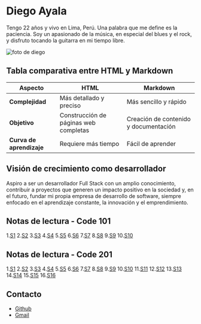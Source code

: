 # Diego Ayala

Tengo 22 años y vivo en Lima, Perú. Una palabra que me define es la paciencia. Soy un apasionado de la música, en especial del blues y el rock, y disfruto tocando la guitarra en mi tiempo libre.

![foto de diego](https://scontent-lim1-1.xx.fbcdn.net/v/t39.30808-6/456920620_2290376301297210_492568671761730804_n.jpg?_nc_cat=102&ccb=1-7&_nc_sid=6ee11a&_nc_eui2=AeHhKSZ6IAN1ucUzqtclu0XitFrut0sj6pq0Wu63SyPqmjv2sdbS0IVvXtKxe_5UaCOhQXApqAMfV4xODpXBz0rd&_nc_ohc=4882ml-JY_AQ7kNvgHEBYNR&_nc_zt=23&_nc_ht=scontent-lim1-1.xx&_nc_gid=Aa21UQLTYranMofk7hseOLo&oh=00_AYAkSbYhAFDHM7RoHxwOJO8lEi9qQlfx-H7UsuR1iJYjBg&oe=679627D2)

## Tabla comparativa entre HTML y Markdown

| **Aspecto**              | **HTML**                                | **Markdown**                        |
| ------------------------ | --------------------------------------- | ----------------------------------- |
| **Complejidad**          | Más detallado y preciso                 | Más sencillo y rápido               |
| **Objetivo**             | Construcción de páginas web completas   | Creación de contenido y documentación |
| **Curva de aprendizaje** | Requiere más tiempo                     | Fácil de aprender                   |

## Visión de crecimiento como desarrollador

Aspiro a ser un desarrollador Full Stack con un amplio conocimiento, contribuir a proyectos que generen un impacto positivo en la sociedad y, en el futuro, fundar mi propia empresa de desarrollo de software, siempre enfocado en el aprendizaje constante, la innovación y el emprendimiento.

## Notas de lectura - Code 101
1.[S1](https://github.com/Dr4m002/reading-notes/blob/main/101/read01.md)
2.[S2](https://github.com/Dr4m002/reading-notes/blob/main/101/read02.md)
3.[S3](https://github.com/Dr4m002/reading-notes/blob/main/101/read03.md)
4.[S4](https://github.com/Dr4m002/reading-notes/blob/main/101/read04.md)
5.[S5](https://github.com/Dr4m002/reading-notes/blob/main/101/read05.md)
6.[S6](https://github.com/Dr4m002/reading-notes/blob/main/101/read06.md)
7.[S7](https://github.com/Dr4m002/reading-notes/blob/main/101/read07.md)
8.[S8](https://github.com/Dr4m002/reading-notes/blob/main/101/read08.md)
9.[S9](https://github.com/Dr4m002/reading-notes/blob/main/101/read09.md)
10.[S10](https://github.com/Dr4m002/reading-notes/blob/main/101/read010.md)

## Notas de lectura - Code 201
1.[S1](https://github.com/Dr4m002/reading-notes/blob/main/201/read01.md)
2.[S2](https://github.com/Dr4m002/reading-notes/blob/main/201/read02.md)
3.[S3](https://github.com/Dr4m002/reading-notes/blob/main/201/read03.md)
4.[S4](https://github.com/Dr4m002/reading-notes/blob/main/201/read04.md)
5.[S5](https://github.com/Dr4m002/reading-notes/blob/main/201/read05.md)
6.[S6](https://github.com/Dr4m002/reading-notes/blob/main/201/read06.md)
7.[S7](https://github.com/Dr4m002/reading-notes/blob/main/201/read07.md)
8.[S8](https://github.com/Dr4m002/reading-notes/blob/main/201/read08.md)
9.[S9](https://github.com/Dr4m002/reading-notes/blob/main/201/read09.md)
10.[S10](https://github.com/Dr4m002/reading-notes/blob/main/201/read010.md)
11.[S11](https://github.com/Dr4m002/reading-notes/blob/main/201/read11.md)
12.[S12](https://github.com/Dr4m002/reading-notes/blob/main/201/read12.md)
13.[S13](https://github.com/Dr4m002/reading-notes/blob/main/201/read13.md)
14.[S14](https://github.com/Dr4m002/reading-notes/blob/main/201/read14.md)
15.[S15](https://github.com/Dr4m002/reading-notes/blob/main/201/read15.md)
16.[S16](https://github.com/Dr4m002/reading-notes/blob/main/201/read16.md)

## Contacto

- [Github](https://github.com/Dr4m002)
- [Gmail](mailto:ayaladiego410@gmail.com)
